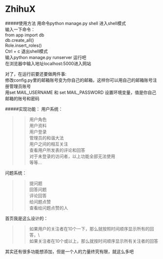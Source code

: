 
ZhihuX
======

#####使用方法
用命令python manage.py shell 进入shell模式 <br>
输入一下命令： <br>
from app import db <br>
db.create_all() <br>
Role.insert_roles() <br>
Ctrl + c 退出shell模式 <br>
输入python manage.py runserver 运行吧 <br>
在浏览器中输入地址localhost:5000进入网站 <br>

对了，在运行前要还要做两件事: <br>
修改config.py里的邮箱账号变为你自己的邮箱，这样你可以用自己的邮箱账号注册管理员账号 <br>
用set MAIL_USERNAME 和 set MAIL_PASSWORD 设置环境变量，值是你自己邮箱的账号和密码 <br>

#####实现功能：
用户系统：<br>
>>用户角色<br>
>>用户资料<br>
>>用户登录<br>
>>管理员的和谐大法<br>
>>用户之间的相互关注<br>
>>查看用户所发表的评论和回答<br>
>>对于未登录的访问者，以上功能全部无法使用<br>
>>等等...<br>

问题系统：<br>
>>提问题<br>
>>回答问题<br>
>>评论回答<br>
>>给问题点赞<br>
>>查看给问题点赞的人<br>

首页我是这么设计的：<br>
>>如果用户的关注者在10个一下，那么就按照时间顺序显示所有的回答，\\<br>
>>如果关注者在10个或以上，那么就按时间顺序显示所有关注者的回答<br>
  
其实还有很多功能想添加，但是一个人的力量终究有限，就这么多吧<br>
  
